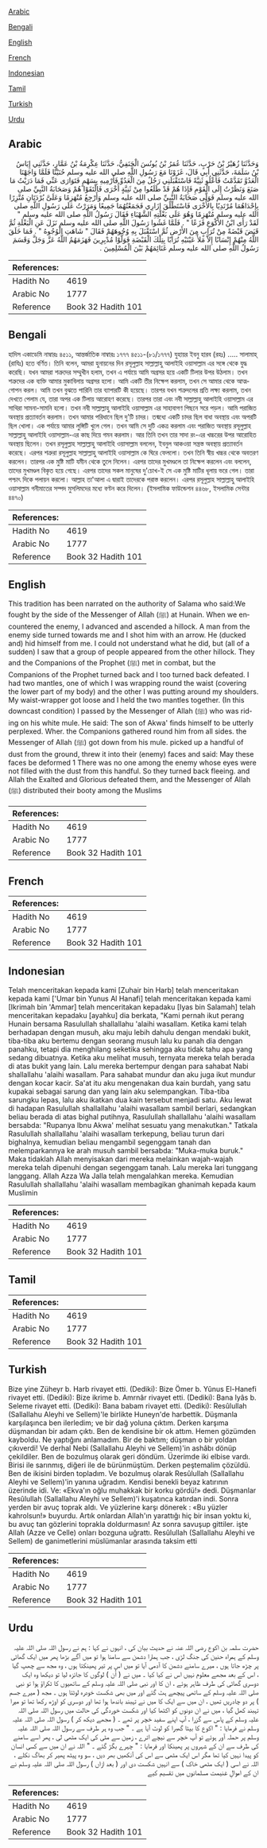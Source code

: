 [Arabic](#arabic)

[Bengali](#bengali)

[English](#english)

[French](#french)

[Indonesian](#indonesian)

[Tamil](#tamil)

[Turkish](#turkish)

[Urdu](#urdu)

## Arabic


<div dir="rtl" lang="ar" style={{fontSize:'larger',backgroundColor:'#f8f9fa',padding:20}}>
وَحَدَّثَنَا زُهَيْرُ بْنُ حَرْبٍ، حَدَّثَنَا عُمَرُ بْنُ يُونُسَ الْحَنَفِيُّ، حَدَّثَنَا عِكْرِمَةُ بْنُ عَمَّارٍ، حَدَّثَنِي إِيَاسُ بْنُ سَلَمَةَ، حَدَّثَنِي أَبِي قَالَ، غَزَوْنَا مَعَ رَسُولِ اللَّهِ صلى الله عليه وسلم حُنَيْنًا فَلَمَّا وَاجَهْنَا الْعَدُوَّ تَقَدَّمْتُ فَأَعْلُو ثَنِيَّةً فَاسْتَقْبَلَنِي رَجُلٌ مِنَ الْعَدُوِّ فَأَرْمِيهِ بِسَهْمٍ فَتَوَارَى عَنِّي فَمَا دَرَيْتُ مَا صَنَعَ وَنَظَرْتُ إِلَى الْقَوْمِ فَإِذَا هُمْ قَدْ طَلَعُوا مِنْ ثَنِيَّةٍ أُخْرَى فَالْتَقَوْا هُمْ وَصَحَابَةُ النَّبِيِّ صلى الله عليه وسلم فَوَلَّى صَحَابَةُ النَّبِيِّ صلى الله عليه وسلم وَأَرْجِعُ مُنْهَزِمًا وَعَلَىَّ بُرْدَتَانِ مُتَّزِرًا بِإِحْدَاهُمَا مُرْتَدِيًا بِالأُخْرَى فَاسْتَطْلَقَ إِزَارِي فَجَمَعْتُهُمَا جَمِيعًا وَمَرَرْتُ عَلَى رَسُولِ اللَّهِ صلى الله عليه وسلم مُنْهَزِمًا وَهُوَ عَلَى بَغْلَتِهِ الشَّهْبَاءِ فَقَالَ رَسُولُ اللَّهِ صلى الله عليه وسلم ‏"‏ لَقَدْ رَأَى ابْنُ الأَكْوَعِ فَزَعًا ‏"‏ ‏.‏ فَلَمَّا غَشُوا رَسُولَ اللَّهِ صلى الله عليه وسلم نَزَلَ عَنِ الْبَغْلَةِ ثُمَّ قَبَضَ قَبْضَةً مِنْ تُرَابٍ مِنَ الأَرْضِ ثُمَّ اسْتَقْبَلَ بِهِ وُجُوهَهُمْ فَقَالَ ‏"‏ شَاهَتِ الْوُجُوهُ ‏"‏ ‏.‏ فَمَا خَلَقَ اللَّهُ مِنْهُمْ إِنْسَانًا إِلاَّ مَلأَ عَيْنَيْهِ تُرَابًا بِتِلْكَ الْقَبْضَةِ فَوَلَّوْا مُدْبِرِينَ فَهَزَمَهُمُ اللَّهُ عَزَّ وَجَلَّ وَقَسَمَ رَسُولُ اللَّهِ صلى الله عليه وسلم غَنَائِمَهُمْ بَيْنَ الْمُسْلِمِينَ ‏.‏
</div>
<div style={{backgroundColor:'#f8f9fa',padding:20, marginBottom: 10}}><table> <thead> <tr> <th>References:</th> <th></th> </tr> </thead> <tbody><tr><td>Hadith No</td><td>4619</td></tr><tr><td>Arabic No</td><td>1777</td></tr><tr><td>Reference</td><td>Book 32 Hadith 101</td></tr></tbody></table></div>

## Bengali


<div dir="ltr" lang="bn" style={{fontSize:'larger',backgroundColor:'#f8f9fa',padding:20}}>
হাদিস একাডেমি নাম্বারঃ ৪৫১১, আন্তর্জাতিক নাম্বারঃ ১৭৭৭ ৪৫১১-(৮১/১৭৭৭) যুহায়র ইবনু হারব (রহঃ) ..... সালামাহ্ (রাযিঃ) হতে বর্ণিত। তিনি বলেন, আমরা হুনায়নের দিন রসূলুল্লাহ সাল্লাল্লাহু আলাইহি ওয়াসাল্লাম এর সঙ্গে থেকে যুদ্ধ করেছি। যখন আমরা শত্রুদের সম্মুখীন হলাম, তখন এ পর্যায়ে আমি অগ্রসর হয়ে একটি টিলার উপর উঠলাম। তখন শত্রুদের এক ব্যক্তি আমার মুকাবিলায় অগ্রসর হলো। আমি একটি তীর নিক্ষেপ করলাম, তখন সে আমার থেকে আত্মগোপন করল। আমি তখন বুঝতে পারিনি তার ব্যাপারটি কী হয়েছে। তারপর যখন শত্রুদলের প্রতি লক্ষ্য করলাম, তখন দেখতে পেলাম যে, তারা অপর এক টিলায় আরোহণ করেছে। তারপর তারা এবং নবী সাল্লাল্লাহু আলাইহি ওয়াসাল্লাম এর সাথিরা সামনা-সামনি হলো। তখন নবী সাল্লাল্লাহু আলাইহি ওয়াসাল্লাম এর সাহাবাগণ পিছনে সরে পড়ল। আমি পরাজিত অবস্থায় প্রত্যাবর্তন করলাম। তখন আমার পরিধানে ছিল দু'টি চাদর। তন্মধ্যে একটি চাদর ছিল বাধা অবস্থায় এবং অপরটি ছিল খোলা। এক পর্যায়ে আমার লুঙ্গিটি খুলে গেল। তখন আমি সে দুটি একত্র করলাম এবং পরাজিত অবস্থায় রসূলুল্লাহ সাল্লাল্লাহু আলাইহি ওয়াসাল্লাম-এর কাছ দিয়ে গমন করলাম। আর তিনি তখন তার সাদা রং-এর খচ্চরের উপর আরোহিত অবস্থায় ছিলেন। তখন রসূলুল্লাহ সাল্লাল্লাহু আলাইহি ওয়াসাল্লাম বললেন, ইবনুল আকওয়া সন্ত্রস্ত অবস্থায় প্রত্যাবর্তন করেছে। এরপর শত্রুরা রসূলুল্লাহ সাল্লাল্লাহু আলাইহি ওয়াসাল্লাম কে ঘিরে ফেললো। তখন তিনি স্বীয় খচ্চর থেকে অবতরণ করলেন। তারপর এক মুষ্টি মাটি যমীন থেকে তুলে নিলেন। এরপর তাদের মুখমণ্ডলে তা নিক্ষেপ করলেন এবং বললেন, তাদের মুখমণ্ডল বিকৃত হয়ে গেছে। এরপর তাদের সকল মানুষের দু'চোখ-ই সে এক মুষ্টি মাটির ধূলায় ভরে গেল। তারা পশ্চাৎ দিকে পলায়ন করলো। আল্লাহ তা'আলা এ দ্বারাই তাদেরকে পরাস্ত করলেন। এরপর রসূলুল্লাহ সাল্লাল্লাহু আলাইহি ওয়াসাল্লাম গনীমাতের সম্পদ মুসলিমদের মধ্যে বণ্টন করে দিলেন। (ইসলামিক ফাউন্ডেশন ৪৪৬৮, ইসলামিক সেন্টার ৪৪৭০)
</div>
<div style={{backgroundColor:'#f8f9fa',padding:20, marginBottom: 10}}><table> <thead> <tr> <th>References:</th> <th></th> </tr> </thead> <tbody><tr><td>Hadith No</td><td>4619</td></tr><tr><td>Arabic No</td><td>1777</td></tr><tr><td>Reference</td><td>Book 32 Hadith 101</td></tr></tbody></table></div>

## English


<div dir="ltr" lang="en" style={{fontSize:'larger',backgroundColor:'#f8f9fa',padding:20}}>
This tradition has been narrated on the authority of Salama who said:We fought by the side of the Messenger of Allah (ﷺ) at Hunain. When we encountered the enemy, I advanced and ascended a hillock. A man from the enemy side turned towards me and I shot him with an arrow. He (ducked and) hid himself from me. I could not understand what he did, but (all of a sudden) I saw that a group of people appeared from the other hillock. They and the Companions of the Prophet (ﷺ) met in combat, but the Companions of the Prophet turned back and I too turned back defeated. I had two mantles, one of which I was wrapping round the waist (covering the lower part of my body) and the other I was putting around my shoulders. My waist-wrapper got loose and I held the two mantles together. (In this downcast condition) I passed by the Messenger of Allah (ﷺ) who was riding on his white mule. He said: The son of Akwa' finds himself to be utterly perplexed. Wher. the Companions gathered round him from all sides. the Messenger of Allah (ﷺ) got down from his mule. picked up a handful of dust from the ground, threw it into their (enemy) faces and said: May these faces be deformed 1 There was no one among the enemy whose eyes were not filled with the dust from this handful. So they turned back fleeing. and Allah the Exalted and Glorious defeated them, and the Messenger of Allah (ﷺ) distributed their booty among the Muslims
</div>
<div style={{backgroundColor:'#f8f9fa',padding:20, marginBottom: 10}}><table> <thead> <tr> <th>References:</th> <th></th> </tr> </thead> <tbody><tr><td>Hadith No</td><td>4619</td></tr><tr><td>Arabic No</td><td>1777</td></tr><tr><td>Reference</td><td>Book 32 Hadith 101</td></tr></tbody></table></div>

## French


<div dir="ltr" lang="fr" style={{fontSize:'larger',backgroundColor:'#f8f9fa',padding:20}}>

</div>
<div style={{backgroundColor:'#f8f9fa',padding:20, marginBottom: 10}}><table> <thead> <tr> <th>References:</th> <th></th> </tr> </thead> <tbody><tr><td>Hadith No</td><td>4619</td></tr><tr><td>Arabic No</td><td>1777</td></tr><tr><td>Reference</td><td>Book 32 Hadith 101</td></tr></tbody></table></div>

## Indonesian


<div dir="ltr" lang="id" style={{fontSize:'larger',backgroundColor:'#f8f9fa',padding:20}}>
Telah menceritakan kepada kami [Zuhair bin Harb] telah menceritakan kepada kami ['Umar bin Yunus Al Hanafi] telah menceritakan kepada kami [Ikrimah bin 'Ammar] telah menceritakan kepadaku [Iyas bin Salamah] telah menceritakan kepadaku [ayahku] dia berkata, "Kami pernah ikut perang Hunain bersama Rasulullah shallallahu 'alaihi wasallam. Ketika kami telah berhadapan dengan musuh, aku maju lebih dahulu dengan mendaki bukit, tiba-tiba aku bertemu dengan seorang musuh lalu ku panah dia dengan panahku, tetapi dia menghilang seketika sehingga aku tidak tahu apa yang sedang dibuatnya. Ketika aku melihat musuh, ternyata mereka telah berada di atas bukit yang lain. Lalu mereka bertempur dengan para sahabat Nabi shallallahu 'alaihi wasallam. Para sahabat mundur dan aku juga ikut mundur dengan kocar kacir. Sa'at itu aku mengenakan dua kain burdah, yang satu kupakai sebagai sarung dan yang lain aku selempangkan. Tiba-tiba sarungku lepas, lalu aku ikatkan dua kain tersebut menjadi satu. Aku lewat di hadapan Rasulullah shallallahu 'alaihi wasallam sambil berlari, sedangkan beliau berada di atas bighal putihnya, Rasulullah shallallahu 'alaihi wasallam bersabda: "Rupanya Ibnu Akwa' melihat sesuatu yang menakutkan." Tatkala Rasulullah shallallahu 'alaihi wasallam terkepung, beliau turun dari bighalnya, kemudian beliau mengambil segenggam tanah dan melemparkannya ke arah musuh sambil bersabda: "Muka-muka buruk." Maka tidaklah Allah menyisakan dari mereka melainkan wajah-wajah mereka telah dipenuhi dengan segenggam tanah. Lalu mereka lari tunggang langgang. Allah Azza Wa Jalla telah mengalahkan mereka. Kemudian Rasulullah shallallahu 'alaihi wasallam membagikan ghanimah kepada kaum Muslimin
</div>
<div style={{backgroundColor:'#f8f9fa',padding:20, marginBottom: 10}}><table> <thead> <tr> <th>References:</th> <th></th> </tr> </thead> <tbody><tr><td>Hadith No</td><td>4619</td></tr><tr><td>Arabic No</td><td>1777</td></tr><tr><td>Reference</td><td>Book 32 Hadith 101</td></tr></tbody></table></div>

## Tamil


<div dir="ltr" lang="ta" style={{fontSize:'larger',backgroundColor:'#f8f9fa',padding:20}}>

</div>
<div style={{backgroundColor:'#f8f9fa',padding:20, marginBottom: 10}}><table> <thead> <tr> <th>References:</th> <th></th> </tr> </thead> <tbody><tr><td>Hadith No</td><td>4619</td></tr><tr><td>Arabic No</td><td>1777</td></tr><tr><td>Reference</td><td>Book 32 Hadith 101</td></tr></tbody></table></div>

## Turkish


<div dir="ltr" lang="tr" style={{fontSize:'larger',backgroundColor:'#f8f9fa',padding:20}}>
Bize yine Züheyr b. Harb rivayet etti. (Dediki): Bize Ömer b. Yûnus El-Hanefi rivayet etti. (Dediki): Bize ikrime b. Amrnâr rivayet etti. (Dediki): Bana lyâs b. Seleme rivayet etti. (Dediki): Bana babam rivayet etti. (Dediki): Resûlullah (Sallallahu Aleyhi ve Sellem)'le birlikte Huneyn'de harbettik. Düşmanla karşılaşınca ben ilerledim; ve bir dağ yoluna çıktım. Derken karşıma düşmandan bir adam çıktı. Ben de kendisine bir ok attım. Hemen gözümden kayboldu. Ne yaptığını anlamadım. Bir de baktım; düşman o bir yoldan çıkıverdi! Ve derhal Nebi (Sallallahu Aleyhi ve Sellem)'in ashâbı dönüp çekildiler. Ben de bozulmuş olarak geri döndüm. Üzerimde iki elbise vardı. Birisi ile sarınmış, diğeri ile de bürünmüştüm. Derken peştemalim çözüldü. Ben de ikisini birden topladım. Ve bozulmuş olarak Resûlullah (Sallallahu Aleyhi ve Sellem)'in yanına uğradım. Kendisi benekli beyaz katırının üzerinde idi. Ve: «Ekva'ın oğlu muhakkak bir korku gördü!» dedi. Düşmanlar Resûlullah (Sallallahu Aleyhi ve Sellem)'i kuşatınca katırdan indi. Sonra yerden bir avuç toprak aldı. Ve yüzlerine karşı dönerek : «Bu yüzler kahrolsun!» buyurdu. Artık onlardan Allah'ın yarattığı hiç bir insan yoktu ki, bu avuç tan gözlerini toprakla doldurmasın! Az sonra savuşup gittiler. işte Allah (Azze ve Celle) onları bozguna uğrattı. Resûlullah (Sallallahu Aleyhi ve Sellem) de ganimetlerini müslümanlar arasında taksim etti
</div>
<div style={{backgroundColor:'#f8f9fa',padding:20, marginBottom: 10}}><table> <thead> <tr> <th>References:</th> <th></th> </tr> </thead> <tbody><tr><td>Hadith No</td><td>4619</td></tr><tr><td>Arabic No</td><td>1777</td></tr><tr><td>Reference</td><td>Book 32 Hadith 101</td></tr></tbody></table></div>

## Urdu


<div dir="rtl" lang="ur" style={{fontSize:'larger',backgroundColor:'#f8f9fa',padding:20}}>
حضرت سلمہ بن اکوع رضی اللہ عنہ نے حدیث بیان کی ، انہوں نے کہا : ہم نے رسول اللہ صلی اللہ علیہ وسلم کے ہمراہ حنین کی جنگ لڑی ، جب ہمارا دشمن سے سامنا ہوا تو میں آگے بڑھا پھر میں ایک گھاٹی پر چڑھ جاتا ہوں ، میرے سامنے دشمن کا آدمی آیا تو میں اس پر تیر پھینکتا ہوں ، وہ مجھ سے چھپ گیا ، اس کے بعد مجھے معلوم نہیں اس نے کیا کیا ۔ میں نے ( اُن ) لوگوں کا جائزہ لیا تو دیکھا وہ ایک دوسری گھاٹی کی طرف ظاہر ہوئے ، ان کا اور نبی صلی اللہ علیہ وسلم کے ساتھیوں کا ٹکراؤ ہوا تو نبی صلی اللہ علیہ وسلم کے ساتھی پیچھے ہٹ گئے اور میں بھی شکست خودرہ لوٹتا ہوں ۔ مجھ ( میرے جسم ) پر دو چادریں تھیں ، ان میں سے ایک کا میں نے تہبند باندھا ہوا تھا اور دوسری کو اوڑھ رکھا تھا تو میرا تہبند کھل گیا ، میں نے ان دونوں کو اکٹھا کیا اور شکست خوردگی کی حالت میں رسول اللہ صلی اللہ علیہ وسلم کے پاس سے گزرا ، آپ اپنے سفید خچر پر تھے ۔ ( مجھے دیکھ کر ) رسول اللہ صلی اللہ علیہ وسلم نے فرمایا : " اکوع کا بیٹا گھبرا کو لوٹ آیا ہے ۔ " جب وہ ہر طرف سے رسول اللہ صلی اللہ علیہ وسلم پر حملہ آور ہوئے تو آپ خچر سے نیچے اترے ، زمین سے مٹی کی ایک مٹھی لی ، پھر اسے سامنے کی طرف سے ان کے شہروں پر پھینکا اور فرمایا : " چہرے بگڑ گئے ۔ " اللہ نے ان میں سے کسی انسان کو پیدا نہیں کیا تھا مگر اس ایک مٹھی سے اس کی آنکھیں بھر دیں ، سو وہ پیٹھ پھیر کر بھاگ نکلے ، اللہ نے اسی ( ایک مٹھی خاک ) سے انہیں شکست دی اور ( بعد ازاں ) رسول اللہ صلی اللہ علیہ وسلم نے ان کے اموالِ غنیمت مسلمانوں میں تقسیم کیے
</div>
<div style={{backgroundColor:'#f8f9fa',padding:20, marginBottom: 10}}><table> <thead> <tr> <th>References:</th> <th></th> </tr> </thead> <tbody><tr><td>Hadith No</td><td>4619</td></tr><tr><td>Arabic No</td><td>1777</td></tr><tr><td>Reference</td><td>Book 32 Hadith 101</td></tr></tbody></table></div>